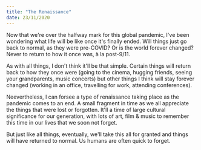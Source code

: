 ```yaml
---
title: "The Renaissance"
date: 23/11/2020
---
```

Now that we're over the halfway mark for this global pandemic, I've been wondering what life will be like once it's finally ended. Will things just go back to normal, as they were pre-COVID? Or is the world forever changed? Never to return to how it once was, à la post-9/11.

As with all things, I don't think it'll be that simple. Certain things will return back to how they once were (going to the cinema, hugging friends, seeing your grandparents, music concerts) but other things I think will stay forever changed (working in an office, travelling for work, attending conferences).

Neevertheless, I can forsee a type of renaissance taking place as the pandemic comes to an end. A small fragment in time as we all appreciate the things that were lost or forgotten. It'll a time of large cultural significance for our generation, with lots of art, film & music to remember this time in our lives that we soon not forget.

But just like all things, eventually, we'll take this all for granted and things will have returned to normal. Us humans are often quick to forget.